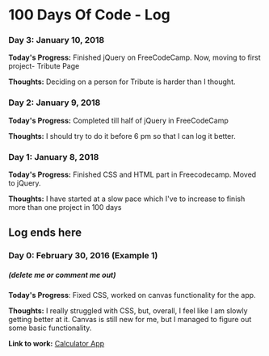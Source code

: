 # 100 Days Of Code - Log

### Day 3: January 10, 2018

**Today's Progress:** Finished jQuery on FreeCodeCamp. Now, moving to first project- Tribute Page

**Thoughts:** Deciding on a person for Tribute is harder than I thought.


### Day 2: January 9, 2018

**Today's Progress:** Completed till half of jQuery in FreeCodeCamp

**Thoughts:** I should try to do it before 6 pm so that I can log it better.


### Day 1: January 8, 2018

**Today's Progress:** Finished CSS and HTML part in Freecodecamp. Moved to jQuery. 

**Thoughts:** I have started at a slow pace which I've to increase to finish more than one project in 100 days


## Log ends here
### Day 0: February 30, 2016 (Example 1)
##### (delete me or comment me out)

**Today's Progress**: Fixed CSS, worked on canvas functionality for the app.

**Thoughts:** I really struggled with CSS, but, overall, I feel like I am slowly getting better at it. Canvas is still new for me, but I managed to figure out some basic functionality.

**Link to work:** [Calculator App](http://www.example.com)
